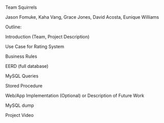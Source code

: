 Team Squirrels

Jason Fomuke, Kaha Vang, Grace Jones, David Acosta, Eunique Williams



Outline:

Introduction (Team, Project Description)

Use Case for Rating System

Business Rules

EERD (full database)

MySQL Queries

Stored Procedure

Web/App Implementation (Optional) or Description of Future Work

MySQL dump

Project Video

